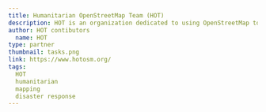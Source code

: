 ```yaml
---
title: Humanitarian OpenStreetMap Team (HOT)
description: HOT is an organization dedicated to using OpenStreetMap to assist in various humanitarian purposes such as social & economic development and disaster response.
author: HOT contibutors
  name: HOT 
type: partner
thumbnail: tasks.png
link: https://www.hotosm.org/
tags:
  HOT
  humanitarian
  mapping
  disaster response
---
```

